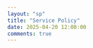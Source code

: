 ```yaml
---
layout: "sp"
title: "Service Policy"
date: 2025-04-20 12:00:00
comments: true
---
```


<script>
window.open("./en","_self")
  </script>
